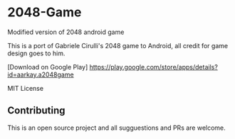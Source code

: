 # 2048-Game
Modified version of 2048 android game

This is a port of Gabriele Cirulli's 2048 game to Android, all credit for game design goes to him.

[Download on Google Play] https://play.google.com/store/apps/details?id=aarkay.a2048game

MIT License

## Contributing
This is an open source project and all sugguestions and PRs are welcome.
